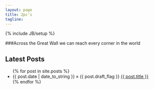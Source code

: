 ```yaml
---
layout: page
title: 2pc's
tagline: 
---
```

{% include JB/setup %}

###Across the Great Wall we can reach every corner in the world 

## Latest Posts

<ul class="posts">
  {% for post in site.posts %}
    <li><span>{{ post.date | date_to_string }}</span> &raquo; {{ post.draft_flag }} <a href="{{ BASE_PATH }}{{ post.url }}">{{ post.title }}</a></li>
  {% endfor %}
</ul>





